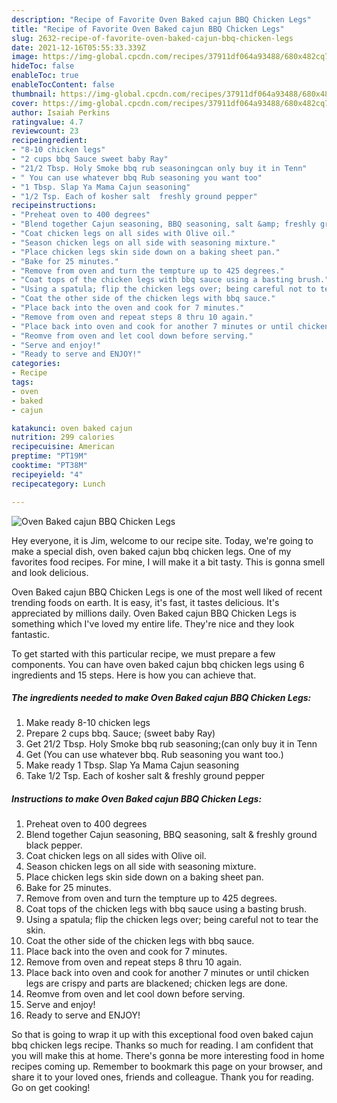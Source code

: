 ```yaml
---
description: "Recipe of Favorite Oven Baked cajun BBQ Chicken Legs"
title: "Recipe of Favorite Oven Baked cajun BBQ Chicken Legs"
slug: 2632-recipe-of-favorite-oven-baked-cajun-bbq-chicken-legs
date: 2021-12-16T05:55:33.339Z
image: https://img-global.cpcdn.com/recipes/37911df064a93488/680x482cq70/oven-baked-cajun-bbq-chicken-legs-recipe-main-photo.jpg
hideToc: false
enableToc: true
enableTocContent: false
thumbnail: https://img-global.cpcdn.com/recipes/37911df064a93488/680x482cq70/oven-baked-cajun-bbq-chicken-legs-recipe-main-photo.jpg
cover: https://img-global.cpcdn.com/recipes/37911df064a93488/680x482cq70/oven-baked-cajun-bbq-chicken-legs-recipe-main-photo.jpg
author: Isaiah Perkins
ratingvalue: 4.7
reviewcount: 23
recipeingredient:
- "8-10 chicken legs"
- "2 cups bbq Sauce sweet baby Ray"
- "21/2 Tbsp. Holy Smoke bbq rub seasoningcan only buy it in Tenn"
- " You can use whatever bbq Rub seasoning you want too"
- "1 Tbsp. Slap Ya Mama Cajun seasoning"
- "1/2 Tsp. Each of kosher salt  freshly ground pepper"
recipeinstructions:
- "Preheat oven to 400 degrees"
- "Blend together Cajun seasoning, BBQ seasoning, salt &amp; freshly ground black pepper."
- "Coat chicken legs on all sides with Olive oil."
- "Season chicken legs on all side with seasoning mixture."
- "Place chicken legs skin side down on a baking sheet pan."
- "Bake for 25 minutes."
- "Remove from oven and turn the tempture up to 425 degrees."
- "Coat tops of the chicken legs with bbq sauce using a basting brush."
- "Using a spatula; flip the chicken legs over; being careful not to tear the skin."
- "Coat the other side of the chicken legs with bbq sauce."
- "Place back into the oven and cook for 7 minutes."
- "Remove from oven and repeat steps 8 thru 10 again."
- "Place back into oven and cook for another 7 minutes or until chicken legs are crispy and parts are blackened; chicken legs are done."
- "Reomve from oven and let cool down before serving."
- "Serve and enjoy!"
- "Ready to serve and ENJOY!"
categories:
- Recipe
tags:
- oven
- baked
- cajun

katakunci: oven baked cajun 
nutrition: 299 calories
recipecuisine: American
preptime: "PT19M"
cooktime: "PT38M"
recipeyield: "4"
recipecategory: Lunch

---
```



![Oven Baked cajun BBQ Chicken Legs](https://img-global.cpcdn.com/recipes/37911df064a93488/680x482cq70/oven-baked-cajun-bbq-chicken-legs-recipe-main-photo.jpg)

Hey everyone, it is Jim, welcome to our recipe site. Today, we're going to make a special dish, oven baked cajun bbq chicken legs. One of my favorites food recipes. For mine, I will make it a bit tasty. This is gonna smell and look delicious.



Oven Baked cajun BBQ Chicken Legs is one of the most well liked of recent trending foods on earth. It is easy, it's fast, it tastes delicious. It's appreciated by millions daily. Oven Baked cajun BBQ Chicken Legs is something which I've loved my entire life. They're nice and they look fantastic.


To get started with this particular recipe, we must prepare a few components. You can have oven baked cajun bbq chicken legs using 6 ingredients and 15 steps. Here is how you can achieve that.

<!--inarticleads1-->

##### The ingredients needed to make Oven Baked cajun BBQ Chicken Legs:

1. Make ready 8-10 chicken legs
1. Prepare 2 cups bbq. Sauce; (sweet baby Ray)
1. Get 21/2 Tbsp. Holy Smoke bbq rub seasoning;(can only buy it in Tenn
1. Get  (You can use whatever bbq. Rub seasoning you want too.)
1. Make ready 1 Tbsp. Slap Ya Mama Cajun seasoning
1. Take 1/2 Tsp. Each of kosher salt &amp; freshly ground pepper




<!--inarticleads2-->

##### Instructions to make Oven Baked cajun BBQ Chicken Legs:

1. Preheat oven to 400 degrees
1. Blend together Cajun seasoning, BBQ seasoning, salt &amp; freshly ground black pepper.
1. Coat chicken legs on all sides with Olive oil.
1. Season chicken legs on all side with seasoning mixture.
1. Place chicken legs skin side down on a baking sheet pan.
1. Bake for 25 minutes.
1. Remove from oven and turn the tempture up to 425 degrees.
1. Coat tops of the chicken legs with bbq sauce using a basting brush.
1. Using a spatula; flip the chicken legs over; being careful not to tear the skin.
1. Coat the other side of the chicken legs with bbq sauce.
1. Place back into the oven and cook for 7 minutes.
1. Remove from oven and repeat steps 8 thru 10 again.
1. Place back into oven and cook for another 7 minutes or until chicken legs are crispy and parts are blackened; chicken legs are done.
1. Reomve from oven and let cool down before serving.
1. Serve and enjoy!
1. Ready to serve and ENJOY!



So that is going to wrap it up with this exceptional food oven baked cajun bbq chicken legs recipe. Thanks so much for reading. I am confident that you will make this at home. There's gonna be more interesting food in home recipes coming up. Remember to bookmark this page on your browser, and share it to your loved ones, friends and colleague. Thank you for reading. Go on get cooking!
